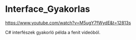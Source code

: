 # Interface_Gyakorlas
https://www.youtube.com/watch?v=M5ugY7fWydE&t=12813s

C# interfészek gyakorló példa a fenit videóból.
